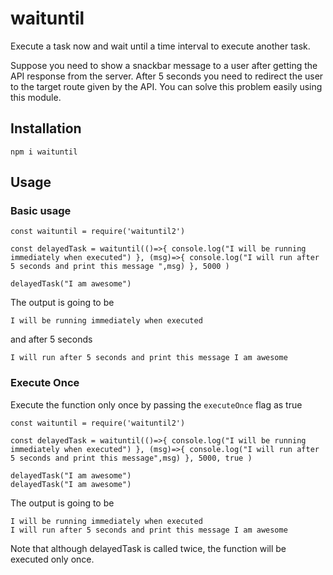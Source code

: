# waituntil

Execute a task now and wait until a time interval to execute another task.

Suppose you need to show a snackbar message to a user after getting the API response from the server. After 5 seconds you need to redirect the user to the target route given by the API. You can solve this problem easily using this module.

## Installation

`npm i waituntil`

## Usage

### Basic usage

```
const waituntil = require('waituntil2')

const delayedTask = waituntil(()=>{ console.log("I will be running immediately when executed") }, (msg)=>{ console.log("I will run after 5 seconds and print this message ",msg) }, 5000 )

delayedTask("I am awesome")
```

The output is going to be

```
I will be running immediately when executed
```

and after 5 seconds

```
I will run after 5 seconds and print this message I am awesome
```

### Execute Once

Execute the function only once by passing the `executeOnce` flag as true

```
const waituntil = require('waituntil2')

const delayedTask = waituntil(()=>{ console.log("I will be running immediately when executed") }, (msg)=>{ console.log("I will run after 5 seconds and print this message",msg) }, 5000, true )

delayedTask("I am awesome")
delayedTask("I am awesome")
```

The output is going to be

```
I will be running immediately when executed
I will run after 5 seconds and print this message I am awesome
```

Note that although delayedTask is called twice, the function will be executed only once.